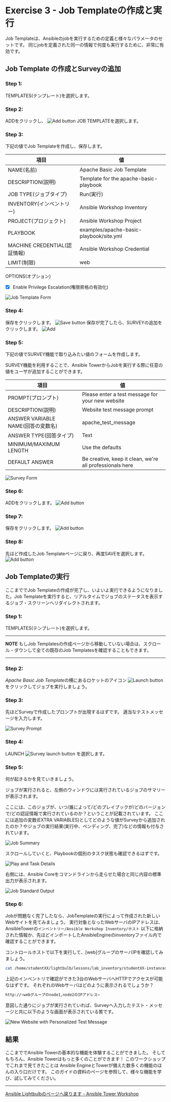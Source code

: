 # Exercise 3 - Job Templateの作成と実行

Job Templateは、Ansibleのjobを実行するための定義と様々なパラメータのセットです。
同じjobを定義された同一の情報で何度も実行するために、非常に有効です。


## Job Template の作成とSurveyの追加

### Step 1:

TEMPLATES(テンプレート)を選択します。

### Step 2:

ADDをクリックし、 ![Add button](at_add.png)  JOB TEMPLATEを選択します。

### Step 3:

下記の値でJob Templateを作成し、保存します。

項目 | 値
-----|-------------------------
NAME(名前) |Apache Basic Job Template
DESCRIPTION(説明)|Template for the apache-basic-playbook
JOB TYPE(ジョブタイプ)|Run(実行)
INVENTORY(インベントリー)|Ansible Workshop Inventory
PROJECT(プロジェクト)|Ansible Workshop Project
PLAYBOOK|examples/apache-basic-playbook/site.yml
MACHINE CREDENTIAL(認証情報)|Ansible Workshop Credential
LIMIT(制限)|web

OPTIONS(オプション)
- [x] Enable Privilege Escalation(権限昇格の有効化)

![Job Template Form](at_jt_detail.png)

### Step 4:

保存をクリックします。 ![Save button](at_save.png) 
保存が完了したら、SURVEYの追加をクリックします。 ![Add](at_addsurvey.png)

### Step 5:

下記の値でSURVEY機能で取り込みたい値のフォームを作成します。

SURVEY機能を利用することで、Ansible TowerからJobを実行する際に任意の値をユーザが追加することができます。

項目 | 値
------|------------------------------------------------
PROMPT(プロンプト)|Please enter a test message for your new website
DESCRIPTION(説明)|Website test message prompt
ANSWER VARIABLE NAME(回答の変数名)|apache_test_message
ANSWER TYPE(回答タイプ)|Text
MINIMUM/MAXIMUM LENGTH| Use the defaults
DEFAULT ANSWER| Be creative, keep it clean, we're all professionals here

![Survey Form](at_survey_detail.png)


### Step 6:

ADDをクリックします。 ![Add button](at_add.png)

### Step 7:

保存をクリックします。 ![Add button](at_save.png)

### Step 8:

先ほど作成したJob Templateページに戻り、再度SAVEを選択します。 ![Add button](at_save.png) 

## Job Templateの実行

ここまででJob Templateの作成が完了し、いよいよ実行できるようになりました。Job Templateを実行すると、リアルタイムでジョブのステータスを表示するジョブ・スクリーンへリダイレクトされます。

### Step 1:

TEMPLATES(テンプレート)を選択します。

---
**NOTE**
もしJob Templatesの作成ページから移動していない場合は、スクロール・ダウンして全ての既存のJob Templatesを確認することもできます。

---

### Step 2:

*Apache Basic Job Template*の横にあるロケットのアイコン ![Launch button](at_launch_icon.png) をクリックしてジョブを実行しましょう。

### Step 3:

先ほどSurveyで作成したプロンプトが出現するはずです。
適当なテストメッセージを入力します。

![Survey Prompt](at_survey_prompt.png)

### Step 4:

LAUNCH ![Survey launch button](at_survey_launch.png) を選択します。

### Step 5:


何が起きるかを見ていきましょう。

ジョブが実行されると、左側のウィンドウには実行されているジョブのサマリーが表示されます。

ここには、このジョブが、いつ/誰によって/どのプレイブックが/どのバージョンで/どの認証情報で実行されているのか？ということが記載されています。
ここには追加の変数(EXTRA VARIABLES)としてどのような値がSurveyから追加されたのか？やジョブの実行結果(実行中、ペンディング、完了)などの情報も付与されています。

![Job Summary](at_job_status.png)

スクロールしていくと、Playbookの個別のタスク状態も確認できるはずです。


![Play and Task Details](at_job_tasklist.png)

右側には、Ansible Coreをコマンドラインから走らせた場合と同じ内容の標準出力が表示されます。

![Job Standard Output](at_job_stdout.png)

### Step 6:

Jobが問題なく完了したなら、JobTemplateの実行によって作成された新しいWebサイトを見てみましょう。
実行対象となったWebサーバのIPアドレスは、AnsibleTowerの`インベントリー/Ansible Workshop Inventory/ホスト` 以下に格納された情報か、先ほどインポートしたAnsibleEngineのinventoryファイル内で確認することができます。

コントロールホストで以下を実行して、[web]グループのサーバIPを確認してみましょう。
```bash
cat /home/studentXX/lightbulb/lessons/lab_inventory/studentXX-instances.txt
```

上記のインベントリで確認ができた3台のWebサーバへHTTPでアクセスが可能なはずです。
それぞれのWebサーバはどのように表示されるでしょうか？
```bash
http://<webグループのnode1,node2のIPアドレス>
```

意図した通りにジョブが実行されていれば、Surveyへ入力したテスト・メッセージと共に以下のような画面が表示されている筈です。

![New Website with Personalized Test Message](at_web_tm.png)


## 結果
ここまででAnsible Towerの基本的な機能を体験することができました。
そしてもちろん、Ansible Towerはもっと多くのことができます！
このワークショップでこれまで見てきたことは Ansible EngineとTowerが備えた数多くの機能のほんの入り口だけです。
このガイドの資料のページを参照して、様々な機能を学び、試してみてください。

---

[Ansible Lightbulbのページへ戻ります - Ansible Tower Workshop](../README.md)

